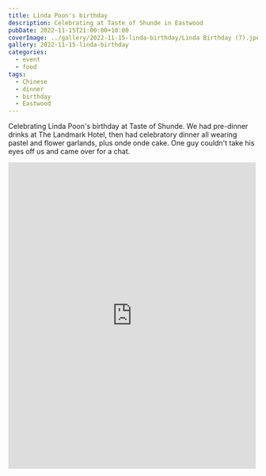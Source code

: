 ```yaml
---
title: Linda Poon's birthday
description: Celebrating at Taste of Shunde in Eastwood
pubDate: 2022-11-15T21:00:00+10:00
coverImage: ../gallery/2022-11-15-linda-birthday/Linda Birthday (7).jpeg
gallery: 2022-11-15-linda-birthday
categories:
  - event
  - food
tags:
  - Chinese
  - dinner
  - birthday
  - Eastwood
---
```


Celebrating Linda Poon's birthday at Taste of Shunde. We had pre-dinner drinks at The Landmark Hotel, then had celebratory dinner all wearing pastel and flower garlands, plus onde onde cake. One guy couldn't take his eyes off us and came over for a chat.

<iframe src="https://www.facebook.com/plugins/post.php?href=https%3A%2F%2Fwww.facebook.com%2Fchris1.tham%2Fposts%2Fpfbid07qz2QZjHEPx3Ba2SqF8dRsryAnrwB6DEXfhuXLz3ihRvyapmSjuKkbRNM7Tv5YTZl&show_text=true&width=500" width="500" height="620" style="border:none;overflow:hidden" scrolling="no" frameborder="0" allowfullscreen="true" allow="autoplay; clipboard-write; encrypted-media; picture-in-picture; web-share"></iframe>
